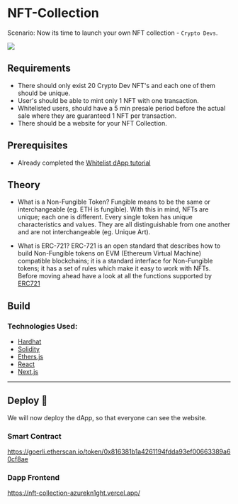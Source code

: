 # NFT-Collection

Scenario: Now its time to launch your own NFT collection - `Crypto Devs`.

![](https://i.imgur.com/fVxV66f.png)

## Requirements

- There should only exist 20 Crypto Dev NFT's and each one of them should be unique.
- User's should be able to mint only 1 NFT with one transaction.
- Whitelisted users, should have a 5 min presale period before the actual sale where they are guaranteed 1 NFT per transaction.
- There should be a website for your NFT Collection.

## Prerequisites

- Already completed the [Whitelist dApp tutorial](https://github.com/AzureKn1ght/Whitelist-Dapp)

## Theory

- What is a Non-Fungible Token?
  Fungible means to be the same or interchangeable (eg. ETH is fungible). With this in mind, NFTs are unique; each one is different. Every single token has unique characteristics and values. They are all distinguishable from one another and are not interchangeable (eg. Unique Art).

- What is ERC-721?
  ERC-721 is an open standard that describes how to build Non-Fungible tokens on EVM (Ethereum Virtual Machine) compatible blockchains; it is a standard interface for Non-Fungible tokens; it has a set of rules which make it easy to work with NFTs. Before moving ahead have a look at all the functions supported by [ERC721](https://docs.openzeppelin.com/contracts/3.x/api/token/erc721)

## Build

### Technologies Used: 
- [Hardhat](https://hardhat.org/)
- [Solidity](https://soliditylang.org/)
- [Ethers.js](https://github.com/ethers-io/ethers.js/)
- [React](https://reactjs.org/)
- [Next.js](https://nextjs.org/)

---

## Deploy 🚀

We will now deploy the dApp, so that everyone can see the website.

### Smart Contract 
https://goerli.etherscan.io/token/0x816381b1a4261194fdda93ef00663389a60cf8ae

### Dapp Frontend
https://nft-collection-azurekn1ght.vercel.app/


